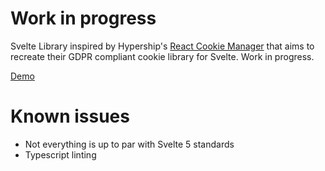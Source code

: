 # Work in progress

Svelte Library inspired by Hypership's [React Cookie Manager](https://github.com/hypershiphq/react-cookie-manager) that aims to recreate their GDPR compliant cookie library for Svelte. Work in progress.

[Demo](https://svelte-cookie-manager.amine-rahmane.fr/)

# Known issues

- Not everything is up to par with Svelte 5 standards
- Typescript linting
